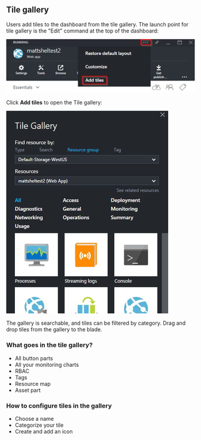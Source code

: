 
<tags
    ms.service="portalfx"
    ms.workload="portalfx"
    ms.tgt_pltfrm="portalfx"
    ms.devlang="portalfx"
    ms.topic="get-started-article"
    ms.date="07/17/2015" 
    ms.author="mattshel"/>   
<!-- TODO UX FILE cleanup -->
## Tile gallery ##

Users add tiles to the dashboard from the tile gallery. The launch point for tile gallery is the "Edit" command at the top of the dashboard:

![Add tiles][tile_gallery1]

Click **Add tiles** to open the Tile gallery:

![Add tiles][tile_gallery2]

The gallery is searchable, and tiles can be filtered by category. Drag and drop tiles from the gallery to the blade.

### What goes in the tile gallery? ###

- All button parts
- All your monitoring charts
- RBAC
- Tags
- Resource map
- Asset part

### How to configure tiles in the gallery ###


- Choose a name 
- Categorize your tile
- Create and add an icon


[tile_gallery1]: ../media/portalfx-ux-tiles/tile_gallery1.jpg
[tile_gallery2]: ../media/portalfx-ux-tiles/tile_gallery2.jpg